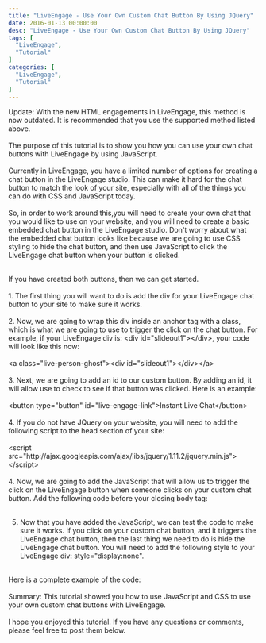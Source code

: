 ```yaml
---
title: "LiveEngage - Use Your Own Custom Chat Button By Using JQuery"
date: 2016-01-13 00:00:00
desc: "LiveEngage - Use Your Own Custom Chat Button By Using JQuery"
tags: [
  "LiveEngage",
  "Tutorial"
]
categories: [
  "LiveEngage",
  "Tutorial"
]
---
```


Update: With the new HTML engagements in LiveEngage, this method is now outdated. It is recommended that you use the supported method listed above.<br />
<br />
The purpose of this tutorial is to show you how you can use your own chat buttons with LiveEngage by using JavaScript.<br />
<br />
Currently in LiveEngage, you have a limited number of options for creating a chat button in the LiveEngage studio. This can make it hard for the chat button to match the look of your site, especially with all of the things you can do with CSS and JavaScript today.<br />
<br />
So, in order to work around this,you will need to create your own chat that you would like to use on your website, and you will need to create a basic embedded chat button in the LiveEngage studio. Don't worry about what the embedded chat button looks like because we are going to use CSS styling to hide the chat button, and then use JavaScript to click the LiveEngage chat button when your button is clicked.<br />
<div>
<br />
If you have created both buttons, then we can get started.<br />
<br />
1. The first thing you will want to do is add the div for your LiveEngage chat button to your site to make sure it works.<br />
<br />
2. Now, we are going to wrap this div inside an anchor tag with a class, which is what we are going to use to trigger the click on the chat button. For example, if your LiveEngage div is:&nbsp;&lt;div id="slideout1"&gt;&lt;/div&gt;, your code will look like this now:<br />
<br />
&lt;a class="live-person-ghost"&gt;&lt;div id="slideout1"&gt;&lt;/div&gt;&lt;/a&gt;<br />
<br />
3. Next, we are going to add an id to our custom button. By adding an id, it will allow use to check to see if that button was clicked. Here is an example:<br />
<br />
&lt;button type="button" id="live-engage-link"&gt;Instant Live Chat&lt;/button&gt;<br />
<br />
4. If you do not have JQuery on your website, you will need to add the following script to the head section of your site:<br />
<br />
&lt;script src="http://ajax.googleapis.com/ajax/libs/jquery/1.11.2/jquery.min.js"&gt;&lt;/script&gt;<br />
<br />
4. Now, we are going to add the JavaScript that will allow us to trigger the click on the LiveEngage button when someone clicks on your custom chat button. Add the following code before your closing body tag:<br />
<br />
<script src="https://gist.github.com/scottwestover/1cb9c475979feb87d7c4.js"></script>

5. Now that you have added the JavaScript, we can test the code to make sure it works. If you click on your custom chat button, and it triggers the LiveEngage chat button, then the last thing we need to do is hide the LiveEngage chat button. You will need to add the following style to your LiveEngage div:&nbsp;style="display:none".<br />
<br />
Here is a complete example of the code:<br />
<br />
<script src="https://gist.github.com/scottwestover/bac0091b8752cb96bf65.js"></script>
</div>
<div>
Summary: This tutorial showed you how to use JavaScript and CSS to use your own custom chat buttons with LiveEngage.</div>
<div>
<br /></div>
<div>
I hope you enjoyed this tutorial. If you have any questions or comments, please feel free to post them below.</div>
